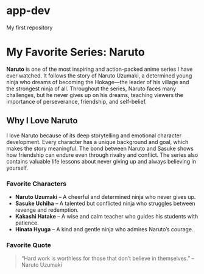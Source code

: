 # app-dev
My first repository

# My Favorite Series: Naruto

**Naruto** is one of the most inspiring and action-packed anime series I have ever watched. It follows the story of Naruto Uzumaki, a determined young ninja who dreams of becoming the Hokage—the leader of his village and the strongest ninja of all. Throughout the series, Naruto faces many challenges, but he never gives up on his dreams, teaching viewers the importance of perseverance, friendship, and self-belief.

## Why I Love Naruto
I love Naruto because of its deep storytelling and emotional character development. Every character has a unique background and goal, which makes the story meaningful. The bond between Naruto and Sasuke shows how friendship can endure even through rivalry and conflict. The series also contains valuable life lessons about never giving up and always believing in yourself.

### Favorite Characters
- **Naruto Uzumaki** – A cheerful and determined ninja who never gives up.  
- **Sasuke Uchiha** – A talented but conflicted ninja who struggles between revenge and redemption.  
- **Kakashi Hatake** – A wise and calm teacher who guides his students with patience.  
- **Hinata Hyuga** – A kind and gentle ninja who admires Naruto’s courage.  

### Favorite Quote
> “Hard work is worthless for those that don’t believe in themselves.” – Naruto Uzumaki


